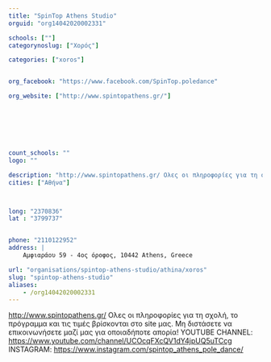 ```yaml
---
title: "SpinTop Athens Studio"
orguid: "org14042020002331"

schools: [""]
categorynoslug: ["Χορός"]

categories: ["xoros"]


org_facebook: "https://www.facebook.com/SpinTop.poledance"

org_website: ["http://www.spintopathens.gr/"]







count_schools: ""
logo: ""

description: "http://www.spintopathens.gr/ Ολες οι πληροφορίες για τη σχολή, το πρόγραμμα και τις τιμές βρίσκονται στο site μας. Μη διστάσετε να επικοινωνήσετε μαζί μας για οποιαδήποτε απορία! YOUTUBE CHANNEL: https://www.youtube.com/channel/UCOcqFXcQV1dY4jpUQ5uTCcg INSTAGRAM: https://www.instagram.com/spintop_athens_pole_dance/"
cities: ["Αθήνα"]



long: "2370836"
lat : "3799737"


phone: "2110122952"
address: |
    Αμφιαράου 59 - 4ος όροφος, 10442 Athens, Greece

url: "organisations/spintop-athens-studio/athina/xoros"
slug: "spintop-athens-studio"
aliases:
    - /org14042020002331
---
```


http://www.spintopathens.gr/ Ολες οι πληροφορίες για τη σχολή, το πρόγραμμα και τις τιμές βρίσκονται στο site μας. Μη διστάσετε να επικοινωνήσετε μαζί μας για οποιαδήποτε απορία! YOUTUBE CHANNEL: https://www.youtube.com/channel/UCOcqFXcQV1dY4jpUQ5uTCcg INSTAGRAM: https://www.instagram.com/spintop_athens_pole_dance/
